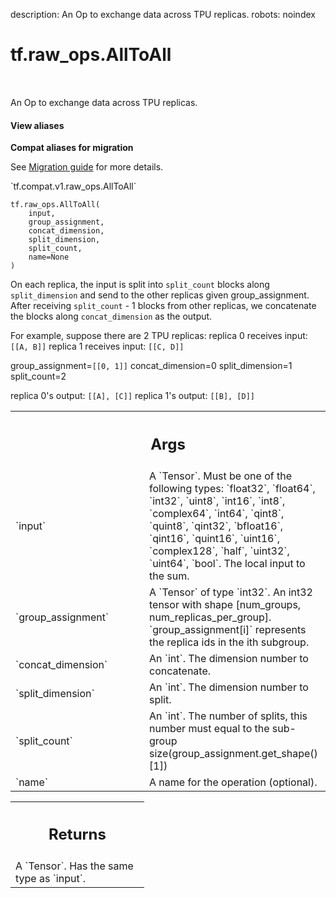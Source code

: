 description: An Op to exchange data across TPU replicas.
robots: noindex

# tf.raw_ops.AllToAll

<!-- Insert buttons and diff -->

<table class="tfo-notebook-buttons tfo-api nocontent" align="left">

</table>



An Op to exchange data across TPU replicas.


<section class="expandable">
  <h4 class="showalways">View aliases</h4>
  <p>
<b>Compat aliases for migration</b>
<p>See
<a href="https://www.tensorflow.org/guide/migrate">Migration guide</a> for
more details.</p>
<p>`tf.compat.v1.raw_ops.AllToAll`</p>
</p>
</section>

<pre class="devsite-click-to-copy prettyprint lang-py tfo-signature-link">
<code>tf.raw_ops.AllToAll(
    input,
    group_assignment,
    concat_dimension,
    split_dimension,
    split_count,
    name=None
)
</code></pre>



<!-- Placeholder for "Used in" -->

On each replica, the input is split into `split_count` blocks along
`split_dimension` and send to the other replicas given group_assignment. After
receiving `split_count` - 1 blocks from other replicas, we concatenate the
blocks along `concat_dimension` as the output.

For example, suppose there are 2 TPU replicas:
replica 0 receives input: `[[A, B]]`
replica 1 receives input: `[[C, D]]`

group_assignment=`[[0, 1]]`
concat_dimension=0
split_dimension=1
split_count=2

replica 0's output: `[[A], [C]]`
replica 1's output: `[[B], [D]]`

<!-- Tabular view -->
 <table class="responsive fixed orange">
<colgroup><col width="214px"><col></colgroup>
<tr><th colspan="2"><h2 class="add-link">Args</h2></th></tr>

<tr>
<td>
`input`<a id="input"></a>
</td>
<td>
A `Tensor`. Must be one of the following types: `float32`, `float64`, `int32`, `uint8`, `int16`, `int8`, `complex64`, `int64`, `qint8`, `quint8`, `qint32`, `bfloat16`, `qint16`, `quint16`, `uint16`, `complex128`, `half`, `uint32`, `uint64`, `bool`.
The local input to the sum.
</td>
</tr><tr>
<td>
`group_assignment`<a id="group_assignment"></a>
</td>
<td>
A `Tensor` of type `int32`. An int32 tensor with shape
[num_groups, num_replicas_per_group]. `group_assignment[i]` represents the
replica ids in the ith subgroup.
</td>
</tr><tr>
<td>
`concat_dimension`<a id="concat_dimension"></a>
</td>
<td>
An `int`. The dimension number to concatenate.
</td>
</tr><tr>
<td>
`split_dimension`<a id="split_dimension"></a>
</td>
<td>
An `int`. The dimension number to split.
</td>
</tr><tr>
<td>
`split_count`<a id="split_count"></a>
</td>
<td>
An `int`.
The number of splits, this number must equal to the sub-group
size(group_assignment.get_shape()[1])
</td>
</tr><tr>
<td>
`name`<a id="name"></a>
</td>
<td>
A name for the operation (optional).
</td>
</tr>
</table>



<!-- Tabular view -->
 <table class="responsive fixed orange">
<colgroup><col width="214px"><col></colgroup>
<tr><th colspan="2"><h2 class="add-link">Returns</h2></th></tr>
<tr class="alt">
<td colspan="2">
A `Tensor`. Has the same type as `input`.
</td>
</tr>

</table>


